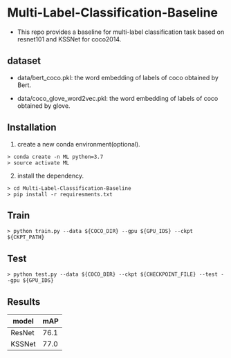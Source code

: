 # Multi-Label-Classification-Baseline

* This repo provides a baseline for multi-label classification task based on resnet101 and KSSNet for coco2014.  

## dataset 

* data/bert_coco.pkl: the word embedding of labels of coco obtained by Bert. 

* data/coco_glove_word2vec.pkl: the word embedding of labels of coco obtained by glove.

  

## Installation

1. create a new conda environment(optional).
```shell
> conda create -n ML python=3.7
> source activate ML 
```

2. install the dependency.

```shell
> cd Multi-Label-Classification-Baseline
> pip install -r requiresments.txt
```

## Train  

```shell
> python train.py --data ${COCO_DIR} --gpu ${GPU_IDS} --ckpt ${CKPT_PATH}
```

## Test

```shell
> python test.py --data ${COCO_DIR} --ckpt ${CHECKPOINT_FILE} --test --gpu ${GPU_IDS}
```

## Results

| model  | mAP   |
| ------ | ----- |
| ResNet | 76\.1 |
| KSSNet | 77\.0 |
